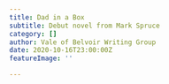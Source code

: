 ```yaml
---
title: Dad in a Box
subtitle: Debut novel from Mark Spruce
category: []
author: Vale of Belvoir Writing Group
date: 2020-10-16T23:00:00Z
featureImage: ''

---
```

